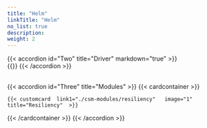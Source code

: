 ```yaml
---
title: "Helm"
linkTitle: "Helm"
no_list: true
description:
weight: 2
---
```

{{< accordion id="Two" title="Driver" markdown="true" >}}  
{{<include  file="content/docs/getting-started/upgrade/helm/driver/unity.md" >}}
{{< /accordion >}}

<br>
{{< accordion id="Three" title="Modules"  >}}   
{{< cardcontainer >}}


    {{< customcard  link1="./csm-modules/resiliency"   image="1" title="Resiliency"  >}}

{{< /cardcontainer >}}
{{< /accordion >}}

